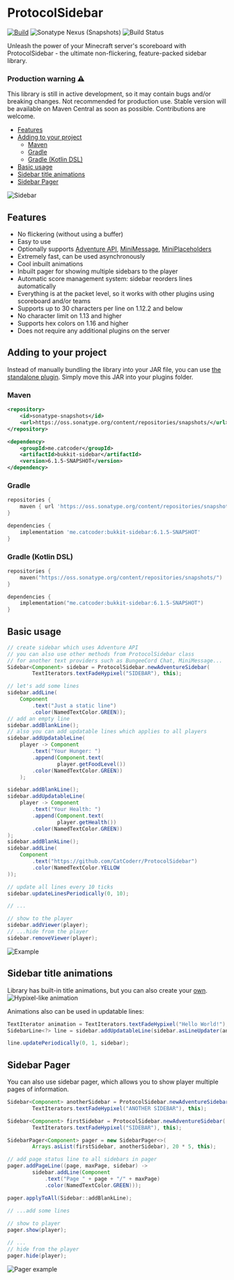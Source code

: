 # ProtocolSidebar 

[![Build](https://github.com/CatCoderr/ProtocolSidebar/actions/workflows/build.yaml/badge.svg)](https://github.com/CatCoderr/ProtocolSidebar/actions/workflows/build.yaml)
![Sonatype Nexus (Snapshots)](https://img.shields.io/nexus/s/me.catcoder/bukkit-sidebar?server=https%3A%2F%2Foss.sonatype.org)
![Build Status](https://img.shields.io/badge/Minecraft%20Versions-1.12.2--1.19.4-blue?style=flat)

Unleash the power of your Minecraft server's scoreboard with ProtocolSidebar - the ultimate non-flickering, feature-packed sidebar library.

### Production warning ⚠️

This library is still in active development, so it may contain bugs and/or breaking changes.
Not recommended for production use. Stable version will be available on Maven Central as soon as possible.
Contributions are welcome.

* [Features](#features)
* [Adding to your project](#adding-to-your-project)
  * [Maven](#maven)
  * [Gradle](#gradle)
  * [Gradle (Kotlin DSL)](#gradle-kotlin-dsl)
* [Basic usage](#basic-usage)
* [Sidebar title animations](#sidebar-title-animations)
* [Sidebar Pager](#sidebar-pager)

![Sidebar](https://github.com/CatCoderr/ProtocolSidebar/raw/master/assets/sidebar.gif)

## Features

* No flickering (without using a buffer)
* Easy to use
* Optionally supports [Adventure API](https://docs.advntr.dev/text.html), [MiniMessage](https://docs.advntr.dev/minimessage/index.html), [MiniPlaceholders](https://github.com/MiniPlaceholders/MiniPlaceholders)
* Extremely fast, can be used asynchronously
* Cool inbuilt animations
* Inbuilt pager for showing multiple sidebars to the player
* Automatic score management system: sidebar reorders lines automatically
* Everything is at the packet level, so it works with other plugins using scoreboard and/or teams
* Supports up to 30 characters per line on 1.12.2 and below
* No character limit on 1.13 and higher
* Supports hex colors on 1.16 and higher
* Does not require any additional plugins on the server

## Adding to your project

Instead of manually bundling the library into your JAR file, you can use [the standalone plugin](https://github.com/CatCoderr/ProtocolSidebar/tree/master/bin). Simply move this JAR into your plugins folder.

### Maven

```xml
<repository>
    <id>sonatype-snapshots</id>
    <url>https://oss.sonatype.org/content/repositories/snapshots/</url>
</repository>
```
```xml
<dependency>
    <groupId>me.catcoder</groupId>
    <artifactId>bukkit-sidebar</artifactId>
    <version>6.1.5-SNAPSHOT</version>
</dependency>
```

### Gradle

```groovy
repositories {
    maven { url 'https://oss.sonatype.org/content/repositories/snapshots/' }
}
```
```groovy
dependencies {
    implementation 'me.catcoder:bukkit-sidebar:6.1.5-SNAPSHOT'
}
```

### Gradle (Kotlin DSL)

```kotlin
repositories {
    maven("https://oss.sonatype.org/content/repositories/snapshots/")
}
```
```kotlin
dependencies {
    implementation("me.catcoder:bukkit-sidebar:6.1.5-SNAPSHOT")
}
```

## Basic usage

```java
// create sidebar which uses Adventure API
// you can also use other methods from ProtocolSidebar class
// for another text providers such as BungeeCord Chat, MiniMessage...
Sidebar<Component> sidebar = ProtocolSidebar.newAdventureSidebar(
        TextIterators.textFadeHypixel("SIDEBAR"), this);

// let's add some lines
sidebar.addLine(
    Component
        .text("Just a static line")
        .color(NamedTextColor.GREEN));
// add an empty line
sidebar.addBlankLine();
// also you can add updatable lines which applies to all players
sidebar.addUpdatableLine(
    player -> Component
        .text("Your Hunger: ")
        .append(Component.text(
                player.getFoodLevel())
        .color(NamedTextColor.GREEN))
    );

sidebar.addBlankLine();
sidebar.addUpdatableLine(
    player -> Component
        .text("Your Health: ")
        .append(Component.text(
                player.getHealth())
        .color(NamedTextColor.GREEN))
);
sidebar.addBlankLine();
sidebar.addLine(
    Component
        .text("https://github.com/CatCoderr/ProtocolSidebar")
        .color(NamedTextColor.YELLOW
));

// update all lines every 10 ticks
sidebar.updateLinesPeriodically(0, 10);

// ...

// show to the player
sidebar.addViewer(player);
// ...hide from the player
sidebar.removeViewer(player);
```

![Example](https://github.com/CatCoderr/ProtocolSidebar/raw/master/assets/nice_example.gif)

## Sidebar title animations

Library has built-in title animations, but you can also create your [own](https://github.com/CatCoderr/ProtocolSidebar/blob/master/src/main/java/me/catcoder/sidebar/text/TextIterator.java).
![Hypixel-like animation](https://github.com/CatCoderr/ProtocolSidebar/raw/master/assets/animation_example.gif)

Animations also can be used in updatable lines:

```java
TextIterator animation = TextIterators.textFadeHypixel("Hello World!");
SidebarLine<?> line = sidebar.addUpdatableLine(sidebar.asLineUpdater(animation));

line.updatePeriodically(0, 1, sidebar);
```

## Sidebar Pager

You can also use sidebar pager, which allows you to show player multiple pages of information.
```java
Sidebar<Component> anotherSidebar = ProtocolSidebar.newAdventureSidebar(
        TextIterators.textFadeHypixel("ANOTHER SIDEBAR"), this);

Sidebar<Component> firstSidebar = ProtocolSidebar.newAdventureSidebar(
        TextIterators.textFadeHypixel("SIDEBAR"), this);

SidebarPager<Component> pager = new SidebarPager<>(
        Arrays.asList(firstSidebar, anotherSidebar), 20 * 5, this);

// add page status line to all sidebars in pager
pager.addPageLine((page, maxPage, sidebar) ->
        sidebar.addLine(Component
            .text("Page " + page + "/" + maxPage)
            .color(NamedTextColor.GREEN)));

pager.applyToAll(Sidebar::addBlankLine);

// ...add some lines
        
// show to player
pager.show(player);

// ...
// hide from the player
pager.hide(player);
```

![Pager example](https://github.com/CatCoderr/ProtocolSidebar/raw/master/assets/pager_example.gif)
